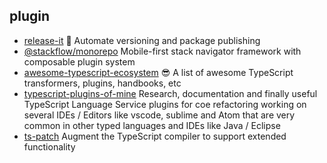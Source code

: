 ## plugin

- [release-it](https://github.com/release-it/release-it) 🚀 Automate versioning and package publishing
- [@stackflow/monorepo](https://github.com/daangn/stackflow) Mobile-first stack navigator framework with composable plugin system
- [awesome-typescript-ecosystem](https://github.com/madou/awesome-typescript-ecosystem) 😎 A list of awesome TypeScript transformers, plugins, handbooks, etc
- [typescript-plugins-of-mine](https://github.com/cancerberoSgx/typescript-plugins-of-mine) Research, documentation and finally useful TypeScript Language Service plugins for coe refactoring working on several IDEs / Editors like vscode, sublime and Atom that are very common in other typed languages and IDEs like Java / Eclipse
- [ts-patch](https://github.com/nonara/ts-patch) Augment the TypeScript compiler to support extended functionality